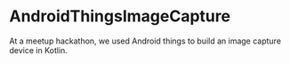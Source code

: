 # AndroidThingsImageCapture
At a meetup hackathon, we used Android things to build an image capture device in Kotlin.
